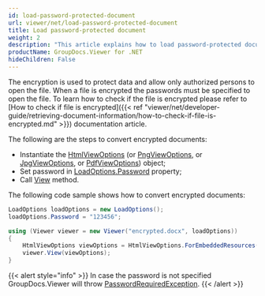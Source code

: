 ```yaml
---
id: load-password-protected-document
url: viewer/net/load-password-protected-document
title: Load password-protected document
weight: 2
description: "This article explains how to load password-protected document with GroupDocs.Viewer within your .NET applications."
productName: GroupDocs.Viewer for .NET
hideChildren: False
---
```


The encryption is used to protect data and allow only authorized persons to open the file. When a file is encrypted the passwords must be specified to open the file. To learn how to check if the file is encrypted please refer to [How to check if file is encrypted]({{< ref "viewer/net/developer-guide/retrieving-document-information/how-to-check-if-file-is-encrypted.md" >}}) documentation article.

The following are the steps to convert encrypted documents:

* Instantiate the [HtmlViewOptions](https://apireference.groupdocs.com/viewer/net/groupdocs.viewer.options/htmlviewoptions) (or [PngViewOptions](https://apireference.groupdocs.com/viewer/net/groupdocs.viewer.options/pngviewoptions), or [JpgViewOptions](https://apireference.groupdocs.com/viewer/net/groupdocs.viewer.options/jpgviewoptions), or [PdfViewOptions](https://apireference.groupdocs.com/viewer/net/groupdocs.viewer.options/pdfviewoptions)) object;
* Set password in [LoadOptions.Password](https://apireference.groupdocs.com/viewer/net/groupdocs.viewer.options/loadoptions/properties/password) property;
* Call [View](https://apireference.groupdocs.com/net/viewer/groupdocs.viewer/viewer/methods/view) method.

The following code sample shows how to convert encrypted documents:

```csharp
LoadOptions loadOptions = new LoadOptions();
loadOptions.Password = "123456";

using (Viewer viewer = new Viewer("encrypted.docx", loadOptions))
{
    HtmlViewOptions viewOptions = HtmlViewOptions.ForEmbeddedResources();
    viewer.View(viewOptions);
}
```

{{< alert style="info" >}}
In case the password is not specified GroupDocs.Viewer will throw [PasswordRequiredException](https://apireference.groupdocs.com/viewer/net/groupdocs.viewer.exceptions/passwordrequiredexception).
{{< /alert >}}
